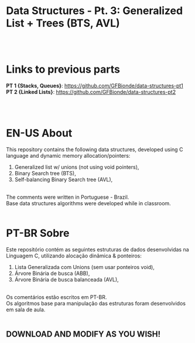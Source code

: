 # Data Structures - Pt. 3: Generalized List + Trees (BTS, AVL)
<br/><br/>

# Links to previous parts
**PT 1 {Stacks, Queues}**: https://github.com/GFBionde/data-structures-pt1
<br/>**PT 2 {Linked Lists}**: https://github.com/GFBionde/data-structures-pt2

<br/><br/>
# EN-US About
This repository contains the following data structures, developed using C language and dynamic memory allocation/pointers:
<br/>
1. Generalized list w/ unions (not using void pointers),<br/>
2. Binary Search tree (BTS),<br/>
3. Self-balancing Binary Search tree (AVL),<br/>
<br/>
The comments were written in Portuguese - Brazil.<br/>
Base data structures algorithms were developed while in classroom.
<br/><br/>

# PT-BR Sobre 
Este repositório contém as seguintes estruturas de dados desenvolvidas na Linguagem C, utilizando alocação dinâmica & ponteiros:
<br/> 
1. Lista Generalizada com Unions (sem usar ponteiros void), <br/> 
2. Árvore Binária de busca (ABB),<br/>
3. Árvore Binária de busca balanceada (AVL),<br/>
<br/>
Os comentários estão escritos em PT-BR.<br/>
Os algoritmos base para manipulação das estruturas foram desenvolvidos em sala de aula.
<br/><br/>

## DOWNLOAD AND MODIFY AS YOU WISH!
